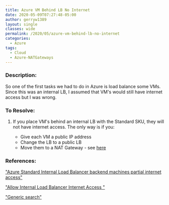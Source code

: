 ```yaml
---
title: Azure VM Behind LB No Internet
date: 2020-05-09T07:27:48-05:00
author: gerryw1389
layout: single
classes: wide
permalink: /2020/05/azure-vm-behind-lb-no-internet
categories:
  - Azure
tags:
  - Cloud
  - Azure-NATGateways
---
```

<!--more-->

### Description:

So one of the first tasks we had to do in Azure is load balance some VMs. Since this was an internal LB, I assumed that VM's would still have internet access but I was wrong.

### To Resolve:

1. If you place VM's behind an internal LB with the Standard SKU, they will not have internet access. The only way is if you:

   - Give each VM a public IP address
   - Change the LB to a public LB
   - Move them to a NAT Gateway - see [here](https://docs.microsoft.com/en-us/azure/virtual-network/quickstart-create-nat-gateway-portal)

### References:

["Azure Standard Internal Load Balancer backend machines partial internet access"](https://stackoverflow.com/questions/49979793/azure-standard-internal-load-balancer-backend-machines-partial-internet-access)

["Allow Internal Load Balancer Internet Access "](https://feedback.azure.com/forums/217313-networking/suggestions/37768234-allow-internal-load-balancer-internet-access)

["Generic search"](https://www.google.com/search?sxsrf=ALeKk00Z5TtdlBtkZR-y5gj-NSnWKwGr7A:1588971813646&q=azure+internal+load+balancer+vm+doesn%27t+get+internet&spell=1&sa=X&ved=2ahUKEwinkYqklaXpAhUBKKwKHd8IA-0QBSgAegQIDRAn&biw=1920&bih=938)
